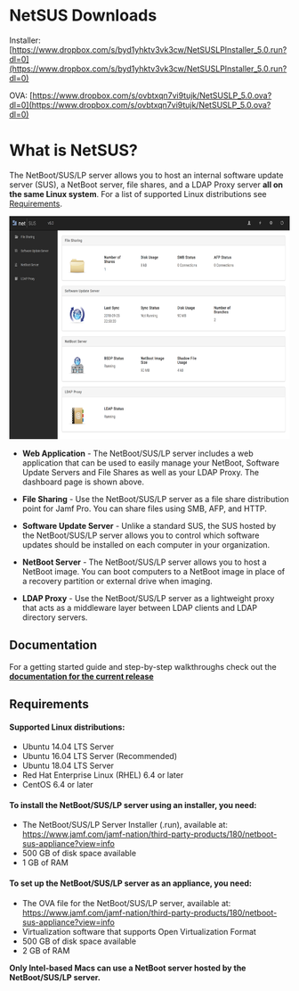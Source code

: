 
# NetSUS Downloads

Installer:
[https://www.dropbox.com/s/byd1yhktv3vk3cw/NetSUSLPInstaller_5.0.run?dl=0](https://www.dropbox.com/s/byd1yhktv3vk3cw/NetSUSLPInstaller_5.0.run?dl=0)

OVA:
[https://www.dropbox.com/s/ovbtxqn7vi9tujk/NetSUSLP_5.0.ova?dl=0](https://www.dropbox.com/s/ovbtxqn7vi9tujk/NetSUSLP_5.0.ova?dl=0)


# What is NetSUS?

The NetBoot/SUS/LP server allows you to host an internal software update server (SUS), a NetBoot server, file shares, and a LDAP Proxy server **all on the same Linux system**. For a list of supported Linux distributions see [Requirements](#requirements).

<p align="center"><img src="docs/images/attachments/dashboard.png" height="400"></p>

* **Web Application** - The NetBoot/SUS/LP server includes a web application that can be used to easily manage your NetBoot, Software Update Servers and File Shares as well as your LDAP Proxy. The dashboard page is shown above.

* **File Sharing** - Use the NetBoot/SUS/LP server as a file share distribution point for Jamf Pro. You can share files using SMB, AFP, and HTTP.

* **Software Update Server** - Unlike a standard SUS, the SUS hosted by the NetBoot/SUS/LP server allows you to control which software updates should be installed on each computer in your organization.

* **NetBoot Server** - The NetBoot/SUS/LP server allows you to host a NetBoot image. You can boot computers to a NetBoot image in place of a recovery partition or external drive when imaging.

* **LDAP Proxy** - Use the NetBoot/SUS/LP server as a lightweight proxy that acts as a middleware layer between LDAP clients and LDAP directory servers.

## Documentation

For a getting started guide and step-by-step walkthroughs check out the **[documentation for the current release](docs/README.md)**

## <a name="requirements"></a>Requirements

#### Supported Linux distributions:

* Ubuntu 14.04 LTS Server
* Ubuntu 16.04 LTS Server (Recommended)
* Ubuntu 18.04 LTS Server
* Red Hat Enterprise Linux (RHEL) 6.4 or later
* CentOS 6.4 or later

#### To install the NetBoot/SUS/LP server using an installer, you need:

* The NetBoot/SUS/LP Server Installer (.run), available at:  
<https://www.jamf.com/jamf-nation/third-party-products/180/netboot-sus-appliance?view=info>
* 500 GB of disk space available 
* 1 GB of RAM

#### To set up the NetBoot/SUS/LP server as an appliance, you need:

* The OVA file for the NetBoot/SUS/LP server, available at:
<https://www.jamf.com/jamf-nation/third-party-products/180/netboot-sus-appliance?view=info>
* Virtualization software that supports Open Virtualization Format 
* 500 GB of disk space available
* 2 GB of RAM

**Only Intel-based Macs can use a NetBoot server hosted by the NetBoot/SUS/LP server.**
